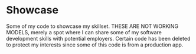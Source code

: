 # Showcase
Some of my code to showcase my skillset. THESE ARE NOT WORKING MODELS, merely a spot where I can share some of my software development skills with potential employers. Certain code has been deleted to protect my interests since some of this code is from a production app.
